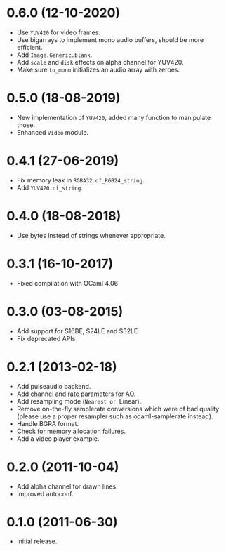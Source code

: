 0.6.0 (12-10-2020)
=====
- Use `YUV420` for video frames.
- Use bigarrays to implement mono audio buffers, should be more efficient.
- Add `Image.Generic.blank`.
- Add `scale` and `disk` effects on alpha channel for YUV420.
- Make sure `to_mono` initializes an audio array with zeroes.

0.5.0 (18-08-2019)
=====
* New implementation of `YUV420`, added many function to manipulate those.
* Enhanced `Video` module.

0.4.1 (27-06-2019)
=====
* Fix memory leak in `RGBA32.of_RGB24_string`.
* Add `YUV420.of_string`.

0.4.0 (18-08-2018)
=====
* Use bytes instead of strings whenever appropriate.

0.3.1 (16-10-2017)
=====
* Fixed compilation with OCaml 4.06

0.3.0 (03-08-2015)
=====
* Add support for S16BE, S24LE and S32LE
* Fix deprecated APIs

0.2.1 (2013-02-18)
=====
* Add pulseaudio backend.
* Add channel and rate parameters for AO.
* Add resampling mode (`Nearest or `Linear).
* Remove on-the-fly samplerate conversions which were of bad quality (please
  use a proper resampler such as ocaml-samplerate instead).
* Handle BGRA format.
* Check for memory allocation failures.
* Add a video player example.

0.2.0 (2011-10-04)
=====
* Add alpha channel for drawn lines.
* Improved autoconf.

0.1.0 (2011-06-30)
=====
* Initial release.
